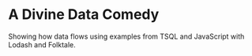# A Divine Data Comedy
Showing how data flows using examples from TSQL and JavaScript with Lodash and Folktale.
